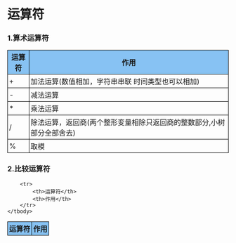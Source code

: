 # 运算符


<style>
    table {
        border-collapse:collapse;
    }
    table td, table th {
        border:1px solid #000000;
        padding:3px;
    }
        table th {
            background-color:#87c2f3;
        
        }
</style>

### 1.算术运算符



<table>
    <tbody>
        <tr>
            <th>运算符</th>
            <th>作用</th>
        </tr>
        <tr>
            <td>+</td>
            <td>加法运算(数值相加，字符串串联 时间类型也可以相加)</td>
        </tr>
        <tr>
            <td>-</td>
            <td>减法运算</td>
        </tr>
        <tr>
            <td>*</td>
            <td>乘法运算</td>
        </tr>
        <tr>
            <td>/</td>
            <td>除法运算，返回商(两个整形变量相除只返回商的整数部分,小树部分全部舍去)</td>
        </tr>
                <tr>
            <td>%</td>
            <td>取模</td>
        </tr>
    </tbody>
</table>

### 2.比较运算符

<table>
    <tbody>
        <tr>
            <th>运算符</th>
            <th>作用</th>
        </tr>

        <tr>
            <th>运算符</th>
            <th>作用</th>
        </tr>
    </tbody>
</table>